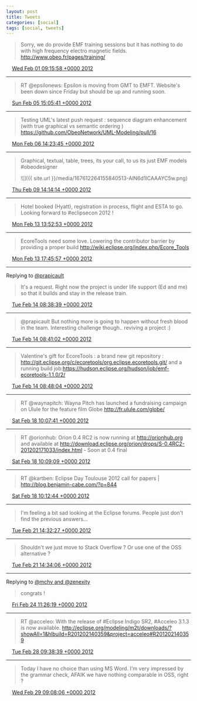 ```yaml
---
layout: post
title: Tweets
categories: [social]
tags: [social, tweets]
---
```


> Sorry, we do provide EMF training sessions but it has nothing to do with high frequency electro magnetic fields. http://www.obeo.fr/pages/training/

<img src="{{ site.url }}/media/tweet.ico" width="12" /> [Wed Feb 01 09:15:58 +0000 2012](https://twitter.com/bruncedric/status/164638106878885888)

----

> RT @epsilonews: Epsilon is moving from GMT to EMFT. Website's been down since Friday but should be up and running soon.

<img src="{{ site.url }}/media/tweet.ico" width="12" /> [Sun Feb 05 15:05:41 +0000 2012](https://twitter.com/bruncedric/status/166175668579733504)

----

> Testing UML's latest push request : sequence diagram enhancement (with true graphical vs semantic ordering ) https://github.com/ObeoNetwork/UML-Modeling/pull/16

<img src="{{ site.url }}/media/tweet.ico" width="12" /> [Mon Feb 06 14:23:45 +0000 2012](https://twitter.com/bruncedric/status/166527505073831936)

----

> Graphical, textual, table, trees, its your call, to us its just EMF models #obeodesigner 
> 
> ![]({{ site.url }}/media/167612264155840513-AlN6d1lCAAAYC5w.png)

<img src="{{ site.url }}/media/tweet.ico" width="12" /> [Thu Feb 09 14:14:14 +0000 2012](https://twitter.com/bruncedric/status/167612264155840513)

----

> Hotel booked (Hyatt), registration in process, flight and ESTA to go. Looking forward to #eclipsecon  2012 !

<img src="{{ site.url }}/media/tweet.ico" width="12" /> [Mon Feb 13 13:52:53 +0000 2012](https://twitter.com/bruncedric/status/169056452827291649)

----

> EcoreTools need some love. Lowering the contributor barrier by providing a proper build http://wiki.eclipse.org/index.php/Ecore_Tools

<img src="{{ site.url }}/media/tweet.ico" width="12" /> [Mon Feb 13 17:45:57 +0000 2012](https://twitter.com/bruncedric/status/169115104930037760)

----

Replying to [@prapicault](https://twitter.com/prapicault/status/169180417289748480)

> It's a request. Right now the project is under life support (Ed and me) so that it builds and stay in the release train.

<img src="{{ site.url }}/media/tweet.ico" width="12" /> [Tue Feb 14 08:38:39 +0000 2012](https://twitter.com/bruncedric/status/169339757518790656)

----

> @prapicault But nothing more is going to happen without fresh blood in the team. Interesting challenge though.. reviving a project :)

<img src="{{ site.url }}/media/tweet.ico" width="12" /> [Tue Feb 14 08:41:02 +0000 2012](https://twitter.com/bruncedric/status/169340357270716417)

----

> Valentine's gift for EcoreTools : a brand new git repository : http://git.eclipse.org/c/ecoretools/org.eclipse.ecoretools.git/ and a running build job:https://hudson.eclipse.org/hudson/job/emf-ecoretools-1.1.0/2/

<img src="{{ site.url }}/media/tweet.ico" width="12" /> [Tue Feb 14 08:48:04 +0000 2012](https://twitter.com/bruncedric/status/169342129745829889)

----

> RT @waynapitch: Wayna Pitch has launched a fundraising campaign on Ulule for the feature film Globe http://fr.ulule.com/globe/

<img src="{{ site.url }}/media/tweet.ico" width="12" /> [Sat Feb 18 10:07:41 +0000 2012](https://twitter.com/bruncedric/status/170811716375035904)

----

> RT @orionhub: Orion 0.4 RC2 is now running at http://orionhub.org and available at http://download.eclipse.org/orion/drops/S-0.4RC2-201202171033/index.html - Soon at 0.4 final

<img src="{{ site.url }}/media/tweet.ico" width="12" /> [Sat Feb 18 10:09:09 +0000 2012](https://twitter.com/bruncedric/status/170812085368922112)

----

> RT @kartben: Eclipse Day Toulouse 2012 call for papers | http://blog.benjamin-cabe.com/?p=844

<img src="{{ site.url }}/media/tweet.ico" width="12" /> [Sat Feb 18 10:12:44 +0000 2012](https://twitter.com/bruncedric/status/170812986494173184)

----

> I'm feeling a bit sad looking at the Eclipse forums. People just don't find the previous answers...

<img src="{{ site.url }}/media/tweet.ico" width="12" /> [Tue Feb 21 14:32:27 +0000 2012](https://twitter.com/bruncedric/status/171965509720489986)

----

> Shouldn't we just move to Stack Overflow ? Or use one of the OSS alternative ?

<img src="{{ site.url }}/media/tweet.ico" width="12" /> [Tue Feb 21 14:34:06 +0000 2012](https://twitter.com/bruncedric/status/171965925661224961)

----

Replying to [@mchv and @zenexity](https://twitter.com/mchv/status/173003070832259072)

> congrats !

<img src="{{ site.url }}/media/tweet.ico" width="12" /> [Fri Feb 24 11:26:19 +0000 2012](https://twitter.com/bruncedric/status/173005833070854144)

----

> RT @acceleo: With the release of #Eclipse Indigo SR2, #Acceleo 3.1.3 is now available. http://eclipse.org/modeling/m2t/downloads/?showAll=1&hlbuild=R201202140359&project=acceleo#R201202140359

<img src="{{ site.url }}/media/tweet.ico" width="12" /> [Tue Feb 28 09:38:39 +0000 2012](https://twitter.com/bruncedric/status/174428290059206656)

----

> Today I have no choice than using MS Word. I'm very impressed by the grammar check, AFAIK we have nothing comparable in OSS, right ?

<img src="{{ site.url }}/media/tweet.ico" width="12" /> [Wed Feb 29 09:08:06 +0000 2012](https://twitter.com/bruncedric/status/174782989589417984)